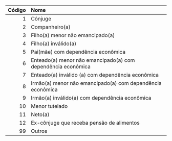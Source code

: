 | Código | Nome
| -----: | :----------------------------------------------------------- |
| 1      | Cônjuge                                                      |
| 2      | Companheiro(a)                                               |
| 3      | Filho(a) menor não emancipado(a)                             |
| 4      | Filho(a) inválido(a)                                         |
| 5      | Pai(mãe) com dependência econômica                           |
| 6      | Enteado(a) menor não emancipado(a) com dependência econômica |
| 7      | Enteado(a) inválido (a) com dependência econômica            |
| 8      | Irmão(a) menor não emancipado(a) com dependência econômica   |
| 9      | Irmão(a) inválido(a) com dependência econômica               |
| 10     | Menor tutelado                                               |
| 11     | Neto(a)                                                      |
| 12     | Ex-cônjuge que receba pensão de alimentos                    |
| 99     | Outros                                                       |
